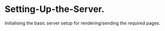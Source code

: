 # Setting-Up-the-Server.
Initialising the basic server setup  for rendering/sending the required pages.
